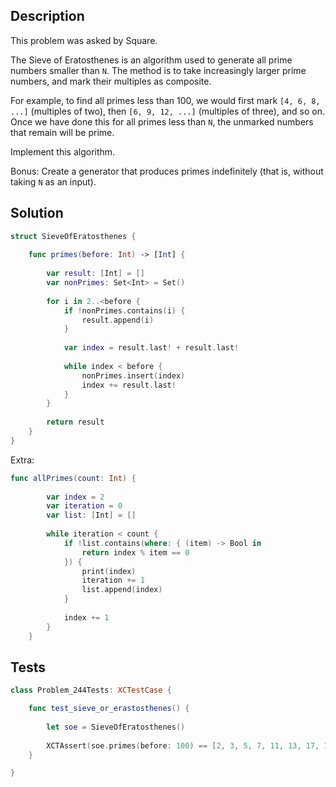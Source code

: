 ## Description

This problem was asked by Square.

The Sieve of Eratosthenes is an algorithm used to generate all prime numbers smaller than `N`. The method is to take increasingly larger prime numbers, and mark their multiples as composite.

For example, to find all primes less than 100, we would first mark `[4, 6, 8, ...]` (multiples of two), then `[6, 9, 12, ...]` (multiples of three), and so on. Once we have done this for all primes less than `N`, the unmarked numbers that remain will be prime.

Implement this algorithm.

Bonus: Create a generator that produces primes indefinitely (that is, without taking `N` as an input).

## Solution

```swift
struct SieveOfEratosthenes {
    
    func primes(before: Int) -> [Int] {
        
        var result: [Int] = []
        var nonPrimes: Set<Int> = Set()
        
        for i in 2..<before {
            if !nonPrimes.contains(i) {
                result.append(i)
            }
            
            var index = result.last! + result.last!
            
            while index < before {
                nonPrimes.insert(index)
                index += result.last!
            }
        }
        
        return result
    }
}
```

Extra:

```swift
func allPrimes(count: Int) {
        
        var index = 2
        var iteration = 0
        var list: [Int] = []
        
        while iteration < count {
            if !list.contains(where: { (item) -> Bool in
                return index % item == 0
            }) {
                print(index)
                iteration += 1
                list.append(index)
            }
            
            index += 1
        }
    }
```

## Tests

```swift
class Problem_244Tests: XCTestCase {

    func test_sieve_or_erastosthenes() {
        
        let soe = SieveOfEratosthenes()
        
        XCTAssert(soe.primes(before: 100) == [2, 3, 5, 7, 11, 13, 17, 19, 23, 29, 31, 37, 41, 43, 47, 53, 59, 61, 67, 71, 73, 79, 83, 89, 97])
    }

}
```